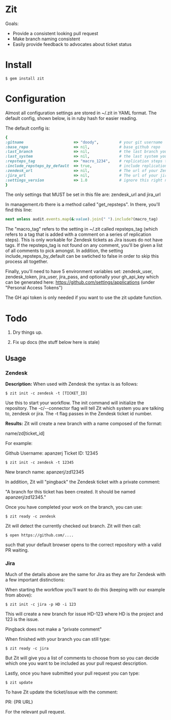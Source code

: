 # Zit


Goals:

* Provide a consistent looking pull request
* Make branch naming consistent
* Easily provide feedback to advocates about ticket status

# Install

    $ gem install zit

# Configuration

Almost all configuration settings are stored in ~/.zit in YAML format. The default config, shown below, is in ruby hash for easier reading.

The default config is:

````ruby
{
:gitname                      => "doody",         # your git username
:base_repo                    => nil,             # base github repo
:last_branch                  => nil,             # the last branch you were on when you ran init
:last_system                  => nil,             # the last system you specified when you ran init
:repsteps_tag                 => "macro_1234",    # replication steps tag (see below)
:include_repsteps_by_default  => true,            # include replication steps by default
:zendesk_url                  => nil,             # The url of your Zendesk instance
:jira_url                     => nil,             # The url of your jira instance
:settings_version             => 1.0              # ignore this right now.
}
````

The only settings that MUST be set in this file are: zendesk\_url and jira\_url

In management.rb there is a method called "get\_repsteps". In there, you'll find this line:

````ruby
next unless audit.events.map(&:value).join(" ").include?(macro_tag)
````

The "macro_tag" refers to the setting in ~/.zit called repsteps\_tag (which refers to a tag that is added with a comment on a series of replication steps). This is only workable for Zendesk tickets as Jira issues do not have tags. If the repsteps\_tag is not found on any comment, you'll be given a list of all comments to pick amongst. In addition, the setting include\_repsteps\_by\_default can be swtiched to false in order to skip this process all together.

Finally, you'll need to have 5 environment variables set: zendesk\_user, zendesk\_token, jira\_user, jira\_pass, and optionally your gh_api_key which can be generated here: https://github.com/settings/applications (under "Personal Access Tokens")

The GH api token is only needed if you want to use the zit update function.

# Todo

1. Dry things up.

2. Fix up docs (the stuff below here is stale)

## Usage

### Zendesk

**Description:** When used with Zendesk the syntax is as follows:

    $ zit init -c zendesk -t [TICKET_ID]

Use this to start your workflow. The init command will initialize the repository. The -c/--connector flag will tell Zit which system you are talking to, zendesk or jira. The -t flag passes in the Zendesk ticket id number.

**Results:** Zit will create a new branch with a name composed of the format:

name/zd[ticket\_id]

For example:

Github Username: apanzerj
Ticket ID: 12345

    $ zit init -c zendesk -t 12345

New branch name: apanzerj/zd12345

In addition, Zit will "pingback" the Zendesk ticket with a private comment:

"A branch for this ticket has been created. It should be named apanzerj/zd12345."

Once you have completed your work on the branch, you can use:

    $ zit ready -c zendesk

Zit will detect the currently checked out branch. Zit will then call:

    $ open https://github.com/....

such that your default browser opens to the correct repository with a valid PR waiting.


### Jira

Much of the details above are the same for Jira as they are for Zendesk with a few important distinctions:

When starting the workflow you'll want to do this (keeping with our example from above):

    $ zit init -c jira -p HD -i 123

This will create a new branch for issue HD-123 where HD is the project and 123 is the issue.

Pingback does not make a "private comment"

When finished with your branch you can still type:

    $ zit ready -c jira

But Zit will give you a list of comments to choose from so you can decide which one you want to be included as your pull request description. 

Lastly, once you have submitted your pull request you can type:

    $ zit update

To have Zit update the ticket/issue with the comment:

PR: {PR URL}

For the relevant pull request.
